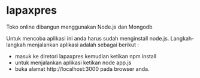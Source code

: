 lapaxpres
=========

Toko online dibangun menggunakan Node.js dan Mongodb

Untuk mencoba aplikasi ini anda harus sudah menginstall node.js. Langkah-langkah
menjalankan aplikasi adalah sebagai berikut :

- masuk ke diretori lapaxpres kemudian ketikan npm install
- untuk menjalankan aplikasi ketikan node app.js
- buka alamat http://localhost:3000 pada browser anda.
